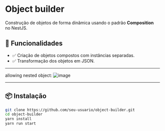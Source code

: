 # Object builder
Construção de objetos de forma dinâmica usando o padrão **Composition** no NestJS.  

## 📌 Funcionalidades  
- ✅ Criação de objetos compostos com instâncias separadas.  
- ✅ Transformação dos objetos em JSON.  

---
allowing nested object:
![image](https://github.com/user-attachments/assets/5dd18fa4-54cc-4c62-8364-368b0165caf2)

---
## 📦 Instalação  

```sh
git clone https://github.com/seu-usuario/object-builder.git  
cd object-builder  
yarn install  
yarn run start
